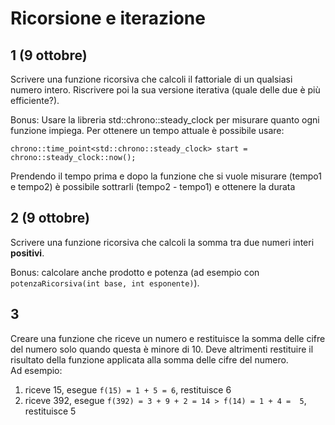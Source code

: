 # Ricorsione e iterazione

## 1 (9 ottobre)

Scrivere una funzione ricorsiva che calcoli il fattoriale di un qualsiasi numero intero.
Riscrivere poi la sua versione iterativa (quale delle due è più efficiente?).

Bonus: 
Usare la libreria std::chrono::steady_clock per misurare quanto ogni funzione impiega.
Per ottenere un tempo attuale è possibile usare:

```
chrono::time_point<std::chrono::steady_clock> start = chrono::steady_clock::now();
```

Prendendo il tempo prima e dopo la funzione che si vuole misurare (tempo1 e tempo2) è possibile sottrarli (tempo2 - tempo1) e ottenere la durata 

## 2 (9 ottobre)

Scrivere una funzione ricorsiva che calcoli la somma tra due numeri interi **positivi**.

Bonus: calcolare anche prodotto e potenza (ad esempio con `potenzaRicorsiva(int base, int esponente)`).

## 3

Creare una funzione che riceve un numero e restituisce la somma delle cifre del numero solo quando questa è minore di 10. Deve altrimenti restituire il risultato della funzione applicata alla somma delle cifre del numero.  
Ad esempio:

1. riceve 15, esegue `f(15) = 1 + 5 = 6`, restituisce 6
2. riceve 392, esegue `f(392) = 3 + 9 + 2 = 14 > f(14) = 1 + 4 =  5`, restituisce 5
